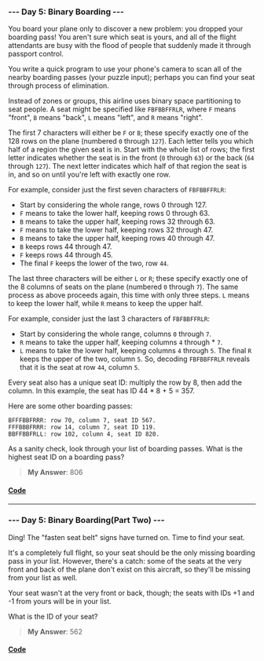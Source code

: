 ### --- Day 5: Binary Boarding ---
You board your plane only to discover a new problem: you dropped your boarding pass! You aren't sure which seat is yours, and all of the flight attendants are busy with the flood of people that suddenly made it through passport control.

You write a quick program to use your phone's camera to scan all of the nearby boarding passes (your puzzle input); perhaps you can find your seat through process of elimination.

Instead of zones or groups, this airline uses binary space partitioning to seat people. A seat might be specified like ```FBFBBFFRLR```, where ```F``` means "front", ```B``` means "back", ```L``` means "left", and ```R``` means "right".

The first 7 characters will either be ```F``` or ```B```; these specify exactly one of the 128 rows on the plane (numbered ```0``` through ```127```). Each letter tells you which half of a region the given seat is in. Start with the whole list of rows; the first letter indicates whether the seat is in the front (```0``` through ```63```) or the back (```64``` through ```127```). The next letter indicates which half of that region the seat is in, and so on until you're left with exactly one row.

For example, consider just the first seven characters of ```FBFBBFFRLR```:

* Start by considering the whole range, rows 0 through 127.
* ```F``` means to take the lower half, keeping rows 0 through 63.
* ```B``` means to take the upper half, keeping rows 32 through 63.
* ```F``` means to take the lower half, keeping rows 32 through 47.
* ```B``` means to take the upper half, keeping rows 40 through 47.
* ```B``` keeps rows 44 through 47.
* ```F``` keeps rows 44 through 45.
* The final ```F``` keeps the lower of the two, row ```44```.
 
The last three characters will be either ```L``` or ```R```; these specify exactly one of the 8 columns of seats on the plane (numbered ```0``` through ```7```). The same process as above proceeds again, this time with only three steps. ```L``` means to keep the lower half, while ```R``` means to keep the upper half.

For example, consider just the last 3 characters of ```FBFBBFFRLR```:

* Start by considering the whole range, columns ```0``` through ```7```.
* ```R``` means to take the upper half, keeping columns ```4``` through * ```7```.
* ```L``` means to take the lower half, keeping columns ```4``` through ```5```.
The final ```R``` keeps the upper of the two, column ```5```.
So, decoding ```FBFBBFFRLR``` reveals that it is the seat at row ```44```, column ```5```.

Every seat also has a unique seat ID: multiply the row by 8, then add the column. In this example, the seat has ID 44 * 8 + 5 = 357.

Here are some other boarding passes:
```
BFFFBBFRRR: row 70, column 7, seat ID 567.
FFFBBBFRRR: row 14, column 7, seat ID 119.
BBFFBBFRLL: row 102, column 4, seat ID 820.
```
As a sanity check, look through your list of boarding passes. What is the highest seat ID on a boarding pass?
> **My Answer**: 806
#### [Code](https://github.com/Kabiirk/advent-of-code-2020-entries/blob/main/Day5/Day5.py)

------

### --- Day 5: Binary Boarding(Part Two) ---
Ding! The "fasten seat belt" signs have turned on. Time to find your seat.

It's a completely full flight, so your seat should be the only missing boarding pass in your list. However, there's a catch: some of the seats at the very front and back of the plane don't exist on this aircraft, so they'll be missing from your list as well.

Your seat wasn't at the very front or back, though; the seats with IDs +1 and -1 from yours will be in your list.

What is the ID of your seat?
> **My Answer**: 562
#### [Code](https://github.com/Kabiirk/advent-of-code-2020-entries/blob/main/Day5/Day5Part2.py)